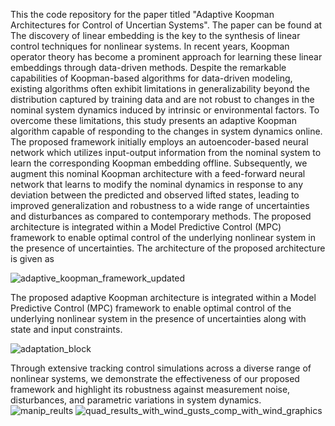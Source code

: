 This the code repository for the paper titled "Adaptive Koopman Architectures for Control of Uncertian Systems". The paper can be found at
The discovery of linear embedding is the key to the synthesis of linear control techniques for nonlinear systems. In recent years, Koopman operator theory has become a prominent approach for learning these linear embeddings through data-driven methods. Despite the remarkable capabilities of Koopman-based algorithms for data-driven modeling, existing algorithms often exhibit limitations in generalizability beyond the distribution captured by training data and are not robust to changes in the nominal system dynamics induced by intrinsic or environmental factors. To overcome these limitations, this study presents an adaptive Koopman algorithm capable of responding to the changes in system dynamics online. The proposed framework initially employs an autoencoder-based neural network which utilizes input-output information from the nominal system to learn the corresponding Koopman embedding offline. Subsequently, we augment this nominal Koopman architecture with a feed-forward neural network that learns to modify the nominal dynamics in response to any deviation between the predicted and observed lifted states, leading to improved generalization and robustness to a wide range of uncertainties and disturbances as compared to contemporary methods. The proposed architecture is integrated within a Model Predictive Control (MPC) framework to enable optimal control of the underlying nonlinear system in the presence of uncertainties. The architecture of the proposed architecture is given as


![adaptive_koopman_framework_updated](https://github.com/Rajpal9/Adaptive-koopman/assets/90927685/fc2c633f-c1fb-43ff-a83a-b70ed1ff5517)

The proposed adaptive Koopman architecture is integrated within a Model Predictive Control (MPC) framework to enable optimal control of the underlying nonlinear system in the presence of uncertainties along with state and input constraints. 

![adaptation_block](https://github.com/Rajpal9/Adaptive-koopman/assets/90927685/9bcaec27-a618-40e6-bb59-6771908c5ec1)

Through extensive tracking control simulations across a diverse range of nonlinear systems, we demonstrate the effectiveness of our proposed framework and highlight its robustness against measurement noise, disturbances, and parametric variations in system dynamics.
![manip_reults](https://github.com/Rajpal9/Adaptive-koopman/assets/90927685/c5cb73f6-64c4-4db9-b5a2-3c7ce0d9975c)
![quad_results_with_wind_gusts_comp_with_wind_graphics](https://github.com/Rajpal9/Adaptive-koopman/assets/90927685/85010e55-a58f-4313-a89e-d85fd4b6c472)
